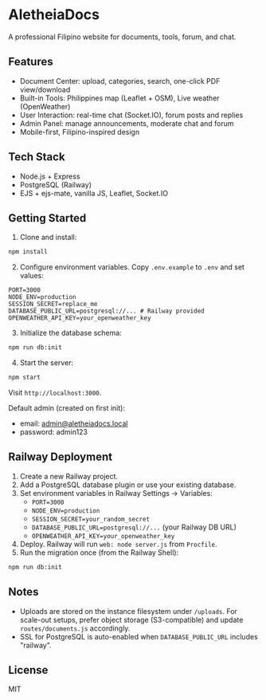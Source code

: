 # AletheiaDocs

A professional Filipino website for documents, tools, forum, and chat.

## Features
- Document Center: upload, categories, search, one-click PDF view/download
- Built-in Tools: Philippines map (Leaflet + OSM), Live weather (OpenWeather)
- User Interaction: real-time chat (Socket.IO), forum posts and replies
- Admin Panel: manage announcements, moderate chat and forum
- Mobile-first, Filipino-inspired design

## Tech Stack
- Node.js + Express
- PostgreSQL (Railway)
- EJS + ejs-mate, vanilla JS, Leaflet, Socket.IO

## Getting Started

1. Clone and install:
```bash
npm install
```

2. Configure environment variables. Copy `.env.example` to `.env` and set values:
```env
PORT=3000
NODE_ENV=production
SESSION_SECRET=replace_me
DATABASE_PUBLIC_URL=postgresql://... # Railway provided
OPENWEATHER_API_KEY=your_openweather_key
```

3. Initialize the database schema:
```bash
npm run db:init
```

4. Start the server:
```bash
npm start
```

Visit `http://localhost:3000`.

Default admin (created on first init):
- email: admin@aletheiadocs.local
- password: admin123

## Railway Deployment

1. Create a new Railway project.
2. Add a PostgreSQL database plugin or use your existing database.
3. Set environment variables in Railway Settings → Variables:
   - `PORT=3000`
   - `NODE_ENV=production`
   - `SESSION_SECRET=your_random_secret`
   - `DATABASE_PUBLIC_URL=postgresql://...` (your Railway DB URL)
   - `OPENWEATHER_API_KEY=your_openweather_key`
4. Deploy. Railway will run `web: node server.js` from `Procfile`.
5. Run the migration once (from the Railway Shell):
```bash
npm run db:init
```

## Notes
- Uploads are stored on the instance filesystem under `/uploads`. For scale-out setups, prefer object storage (S3-compatible) and update `routes/documents.js` accordingly.
- SSL for PostgreSQL is auto-enabled when `DATABASE_PUBLIC_URL` includes "railway".

## License
MIT
